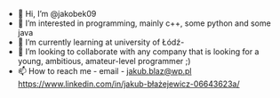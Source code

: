 - 👋 Hi, I’m @jakobek09
- 👀 I’m interested in programming, mainly c++, some python and some java
- 🌱 I’m currently learning at university of Łódź-
- 💞️ I’m looking to collaborate with any company that is looking for a young, ambitious, amateur-level programmer ;)
- 📫 How to reach me - email - jakub.blaz@wp.pl https://www.linkedin.com/in/jakub-błażejewicz-06643623a/


